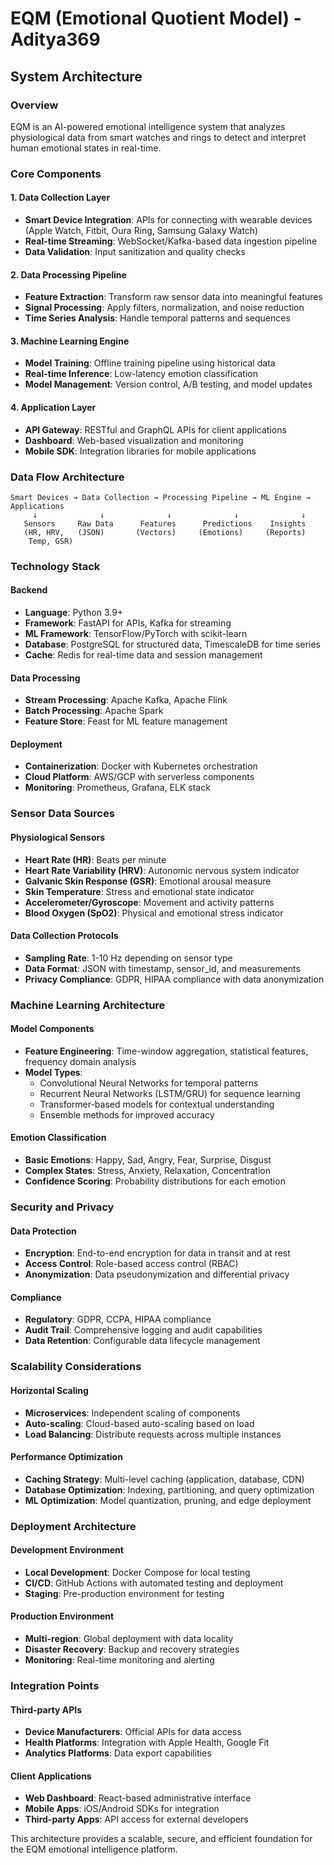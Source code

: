 # EQM (Emotional Quotient Model) - Aditya369
## System Architecture

### Overview
EQM is an AI-powered emotional intelligence system that analyzes physiological data from smart watches and rings to detect and interpret human emotional states in real-time.

### Core Components

#### 1. Data Collection Layer
- **Smart Device Integration**: APIs for connecting with wearable devices (Apple Watch, Fitbit, Oura Ring, Samsung Galaxy Watch)
- **Real-time Streaming**: WebSocket/Kafka-based data ingestion pipeline
- **Data Validation**: Input sanitization and quality checks

#### 2. Data Processing Pipeline
- **Feature Extraction**: Transform raw sensor data into meaningful features
- **Signal Processing**: Apply filters, normalization, and noise reduction
- **Time Series Analysis**: Handle temporal patterns and sequences

#### 3. Machine Learning Engine
- **Model Training**: Offline training pipeline using historical data
- **Real-time Inference**: Low-latency emotion classification
- **Model Management**: Version control, A/B testing, and model updates

#### 4. Application Layer
- **API Gateway**: RESTful and GraphQL APIs for client applications
- **Dashboard**: Web-based visualization and monitoring
- **Mobile SDK**: Integration libraries for mobile applications

### Data Flow Architecture

```
Smart Devices → Data Collection → Processing Pipeline → ML Engine → Applications
     ↓              ↓              ↓              ↓              ↓
   Sensors     Raw Data      Features      Predictions    Insights
   (HR, HRV,   (JSON)       (Vectors)     (Emotions)     (Reports)
    Temp, GSR)
```

### Technology Stack

#### Backend
- **Language**: Python 3.9+
- **Framework**: FastAPI for APIs, Kafka for streaming
- **ML Framework**: TensorFlow/PyTorch with scikit-learn
- **Database**: PostgreSQL for structured data, TimescaleDB for time series
- **Cache**: Redis for real-time data and session management

#### Data Processing
- **Stream Processing**: Apache Kafka, Apache Flink
- **Batch Processing**: Apache Spark
- **Feature Store**: Feast for ML feature management

#### Deployment
- **Containerization**: Docker with Kubernetes orchestration
- **Cloud Platform**: AWS/GCP with serverless components
- **Monitoring**: Prometheus, Grafana, ELK stack

### Sensor Data Sources

#### Physiological Sensors
- **Heart Rate (HR)**: Beats per minute
- **Heart Rate Variability (HRV)**: Autonomic nervous system indicator
- **Galvanic Skin Response (GSR)**: Emotional arousal measure
- **Skin Temperature**: Stress and emotional state indicator
- **Accelerometer/Gyroscope**: Movement and activity patterns
- **Blood Oxygen (SpO2)**: Physical and emotional stress indicator

#### Data Collection Protocols
- **Sampling Rate**: 1-10 Hz depending on sensor type
- **Data Format**: JSON with timestamp, sensor_id, and measurements
- **Privacy Compliance**: GDPR, HIPAA compliance with data anonymization

### Machine Learning Architecture

#### Model Components
- **Feature Engineering**: Time-window aggregation, statistical features, frequency domain analysis
- **Model Types**:
  - Convolutional Neural Networks for temporal patterns
  - Recurrent Neural Networks (LSTM/GRU) for sequence learning
  - Transformer-based models for contextual understanding
  - Ensemble methods for improved accuracy

#### Emotion Classification
- **Basic Emotions**: Happy, Sad, Angry, Fear, Surprise, Disgust
- **Complex States**: Stress, Anxiety, Relaxation, Concentration
- **Confidence Scoring**: Probability distributions for each emotion

### Security and Privacy

#### Data Protection
- **Encryption**: End-to-end encryption for data in transit and at rest
- **Access Control**: Role-based access control (RBAC)
- **Anonymization**: Data pseudonymization and differential privacy

#### Compliance
- **Regulatory**: GDPR, CCPA, HIPAA compliance
- **Audit Trail**: Comprehensive logging and audit capabilities
- **Data Retention**: Configurable data lifecycle management

### Scalability Considerations

#### Horizontal Scaling
- **Microservices**: Independent scaling of components
- **Auto-scaling**: Cloud-based auto-scaling based on load
- **Load Balancing**: Distribute requests across multiple instances

#### Performance Optimization
- **Caching Strategy**: Multi-level caching (application, database, CDN)
- **Database Optimization**: Indexing, partitioning, and query optimization
- **ML Optimization**: Model quantization, pruning, and edge deployment

### Deployment Architecture

#### Development Environment
- **Local Development**: Docker Compose for local testing
- **CI/CD**: GitHub Actions with automated testing and deployment
- **Staging**: Pre-production environment for testing

#### Production Environment
- **Multi-region**: Global deployment with data locality
- **Disaster Recovery**: Backup and recovery strategies
- **Monitoring**: Real-time monitoring and alerting

### Integration Points

#### Third-party APIs
- **Device Manufacturers**: Official APIs for data access
- **Health Platforms**: Integration with Apple Health, Google Fit
- **Analytics Platforms**: Data export capabilities

#### Client Applications
- **Web Dashboard**: React-based administrative interface
- **Mobile Apps**: iOS/Android SDKs for integration
- **Third-party Apps**: API access for external developers

This architecture provides a scalable, secure, and efficient foundation for the EQM emotional intelligence platform.